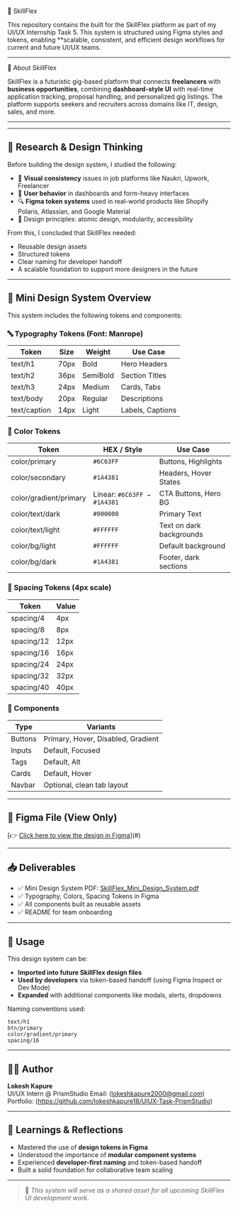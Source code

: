 🌟 SkillFlex 

This repository contains the built for the SkillFlex platform as part of my UI/UX Internship Task 5. This system is structured using Figma styles and tokens, enabling **scalable, consistent, and efficient design
workflows for current and future UI/UX teams.

---

🧩 About SkillFlex

SkillFlex is a futuristic gig-based platform that connects **freelancers** with **business opportunities**, combining **dashboard-style UI** with real-time application tracking, proposal handling, and personalized gig listings. The platform supports seekers and recruiters across domains like IT, design, sales, and more.

---


---

## 🧠 Research & Design Thinking

Before building the design system, I studied the following:

- 🎨 **Visual consistency** issues in job platforms like Naukri, Upwork, Freelancer
- 🧠 **User behavior** in dashboards and form-heavy interfaces
- 🔍 **Figma token systems** used in real-world products like Shopify Polaris, Atlassian, and Google Material
- 📐 Design principles: atomic design, modularity, accessibility

From this, I concluded that SkillFlex needed:
- Reusable design assets
- Structured tokens
- Clear naming for developer handoff
- A scalable foundation to support more designers in the future

---

## 💎 Mini Design System Overview

This system includes the following tokens and components:

### 🔤 Typography Tokens (Font: Manrope)

| Token       | Size | Weight   | Use Case                |
|-------------|------|----------|--------------------------|
| text/h1     | 70px | Bold     | Hero Headers             |
| text/h2     | 36px | SemiBold | Section Titles           |
| text/h3     | 24px | Medium   | Cards, Tabs              |
| text/body   | 20px | Regular  | Descriptions             |
| text/caption| 14px | Light    | Labels, Captions         |

### 🎨 Color Tokens

| Token                 | HEX / Style                         | Use Case                   |
|----------------------|--------------------------------------|----------------------------|
| color/primary        | `#6C63FF`                            | Buttons, Highlights        |
| color/secondary      | `#1A4381`                            | Headers, Hover States      |
| color/gradient/primary| Linear: `#6C63FF → #1A4381`         | CTA Buttons, Hero BG       |
| color/text/dark      | `#000000`                            | Primary Text               |
| color/text/light     | `#FFFFFF`                            | Text on dark backgrounds   |
| color/bg/light       | `#FFFFFF`                            | Default background         |
| color/bg/dark        | `#1A4381`                            | Footer, dark sections      |

### 📏 Spacing Tokens (4px scale)

| Token       | Value |
|-------------|--------|
| spacing/4   | 4px    |
| spacing/8   | 8px    |
| spacing/12  | 12px   |
| spacing/16  | 16px   |
| spacing/24  | 24px   |
| spacing/32  | 32px   |
| spacing/40  | 40px   |

### 🧩 Components

| Type     | Variants                      |
|----------|-------------------------------|
| Buttons  | Primary, Hover, Disabled, Gradient |
| Inputs   | Default, Focused              |
| Tags     | Default, Alt                  |
| Cards    | Default, Hover                |
| Navbar   | Optional, clean tab layout    |

---

## 🔗 Figma File (View Only)
[👉 [Click here to view the design in Figma](https://www.figma.com/design/NY7RZUnwTTfJk7wpRniZzH/SkillFlex?node-id=48-3&t=C8skZ6MwMaOG9HAp-1)](#)

---

## 📥 Deliverables

- ✅ Mini Design System PDF: [SkillFlex_Mini_Design_System.pdf](./SkillFlex_Mini_Design_System.pdf)
- ✅ Typography, Colors, Spacing Tokens in Figma
- ✅ All components built as reusable assets
- ✅ README for team onboarding

---

## 🤝 Usage

This design system can be:
- **Imported into future SkillFlex design files**
- **Used by developers** via token-based handoff (using Figma Inspect or Dev Mode)
- **Expanded** with additional components like modals, alerts, dropdowns

Naming conventions used:
```
text/h1
btn/primary
color/gradient/primary
spacing/16
```

---

## 🧑‍💼 Author

**Lokesh Kapure**  
UI/UX Intern @ PrismStudio
Email: (lokeshkapure2000@gmail.com)  
Portfolio: (https://github.com/lokeshkapure18/UIUX-Task-PrismStudio)

---

## 🧠 Learnings & Reflections

- Mastered the use of **design tokens in Figma**
- Understood the importance of **modular component systems**
- Experienced **developer-first naming** and token-based handoff
- Built a solid foundation for collaborative team scaling

---

> 🎉 *This system will serve as a shared asset for all upcoming SkillFlex UI development work.*
